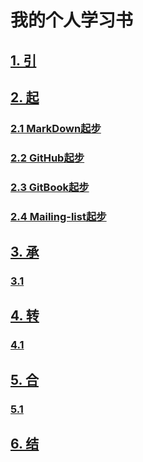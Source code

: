 # 我的个人学习书

## [1. 引](./source/begin.md)

## [2. 起](./source/part1/introduction)
### [2.1 MarkDown起步](./source/part1/1.md)
### [2.2 GitHub起步](./source/part1/2.md)
### [2.3 GitBook起步](./source/part1/3.md)
### [2.4 Mailing-list起步](./source/part1/4.md)

## [3. 承](./source/part2/introduction)
### [3.1](./source/part2/1.md)

## [4. 转](./source/part3/introduction)
### [4.1](./source/part3/1.md)

## [5. 合](./source/part4/introduction)
### [5.1](./source/part4/1.md)

## [6. 结](./source/end.md)
